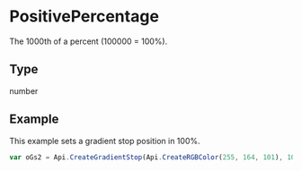 # PositivePercentage

The 1000th of a percent (100000 = 100%).

## Type

number



## Example

This example sets a gradient stop position in 100%.

```javascript
var oGs2 = Api.CreateGradientStop(Api.CreateRGBColor(255, 164, 101), 100000);
```
